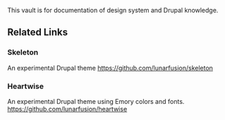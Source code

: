 This vault is for documentation of design system and Drupal knowledge.

## Related Links

### Skeleton
An experimental Drupal theme
https://github.com/lunarfusion/skeleton

### Heartwise
An experimental Drupal theme using Emory colors and fonts.
https://github.com/lunarfusion/heartwise
